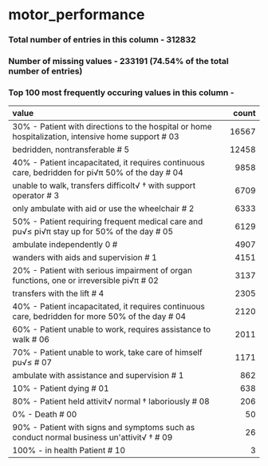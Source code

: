 
# motor_performance

### Total number of entries in this column - 312832

### Number of missing values - 233191 (74.54% of the total number of entries)

### Top 100 most frequently occuring values in this column -

| value                                                                                              |   count |
|:---------------------------------------------------------------------------------------------------|--------:|
| 30% - Patient with directions to the hospital or home hospitalization, intensive home support # 03 |   16567 |
| bedridden, nontransferable # 5                                                                     |   12458 |
| 40% - Patient incapacitated, it requires continuous care, bedridden for pi√π 50% of the day # 04   |    9858 |
| unable to walk, transfers difficolt√ † with support operator # 3                                   |    6709 |
| only ambulate with aid or use the wheelchair # 2                                                   |    6333 |
| 50% - Patient requiring frequent medical care and pu√≤ pi√π stay up for 50% of the day # 05        |    6129 |
| ambulate independently 0 #                                                                         |    4907 |
| wanders with aids and supervision # 1                                                              |    4151 |
| 20% - Patient with serious impairment of organ functions, one or irreversible pi√π # 02            |    3137 |
| transfers with the lift # 4                                                                        |    2305 |
| 40% - Patient incapacitated, it requires continuous care, bedridden for more 50% of the day # 04   |    2120 |
| 60% - Patient unable to work, requires assistance to walk # 06                                     |    2011 |
| 70% - Patient unable to work, take care of himself pu√≤ # 07                                       |    1171 |
| ambulate with assistance and supervision # 1                                                       |     862 |
| 10% - Patient dying # 01                                                                           |     638 |
| 80% - Patient held attivit√ normal † laboriously # 08                                              |     206 |
| 0% - Death # 00                                                                                    |      50 |
| 90% - Patient with signs and symptoms such as conduct normal business un'attivit√ † # 09           |      26 |
| 100% - in health Patient # 10                                                                      |       3 |
